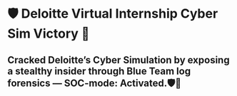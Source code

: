 # 🛡️ Deloitte Virtual Internship Cyber Sim Victory 🗿

## Cracked Deloitte’s Cyber Simulation by exposing a stealthy insider through Blue Team log forensics — SOC-mode: Activated.🛡️🗿
